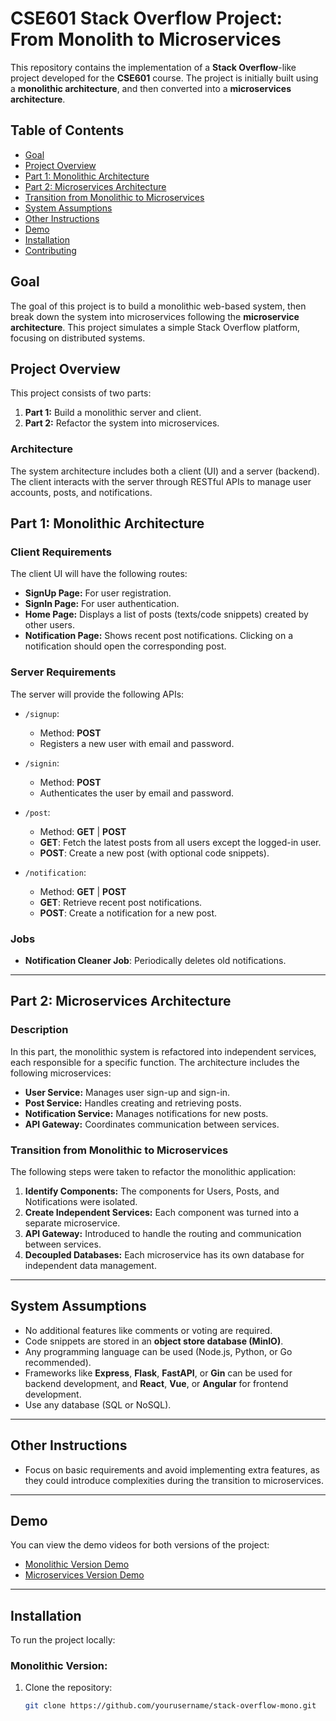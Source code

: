 # CSE601 Stack Overflow Project: From Monolith to Microservices

This repository contains the implementation of a **Stack Overflow**-like project developed for the **CSE601** course. The project is initially built using a **monolithic architecture**, and then converted into a **microservices architecture**.

## Table of Contents
- [Goal](#goal)
- [Project Overview](#project-overview)
- [Part 1: Monolithic Architecture](#part-1-monolithic-architecture)
- [Part 2: Microservices Architecture](#part-2-microservices-architecture)
- [Transition from Monolithic to Microservices](#transition-from-monolithic-to-microservices)
- [System Assumptions](#system-assumptions)
- [Other Instructions](#other-instructions)
- [Demo](#demo)
- [Installation](#installation)
- [Contributing](#contributing)

## Goal

The goal of this project is to build a monolithic web-based system, then break down the system into microservices following the **microservice architecture**. This project simulates a simple Stack Overflow platform, focusing on distributed systems.

## Project Overview

This project consists of two parts:
1. **Part 1:** Build a monolithic server and client.
2. **Part 2:** Refactor the system into microservices.

### Architecture

The system architecture includes both a client (UI) and a server (backend). The client interacts with the server through RESTful APIs to manage user accounts, posts, and notifications.

## Part 1: Monolithic Architecture

### Client Requirements

The client UI will have the following routes:
- **SignUp Page:** For user registration.
- **SignIn Page:** For user authentication.
- **Home Page:** Displays a list of posts (texts/code snippets) created by other users.
- **Notification Page:** Shows recent post notifications. Clicking on a notification should open the corresponding post.

### Server Requirements

The server will provide the following APIs:

- `/signup`: 
  - Method: **POST**
  - Registers a new user with email and password.
  
- `/signin`: 
  - Method: **POST**
  - Authenticates the user by email and password.

- `/post`: 
  - Method: **GET** | **POST**
  - **GET**: Fetch the latest posts from all users except the logged-in user.
  - **POST**: Create a new post (with optional code snippets).

- `/notification`: 
  - Method: **GET** | **POST**
  - **GET**: Retrieve recent post notifications.
  - **POST**: Create a notification for a new post.

### Jobs

- **Notification Cleaner Job**: Periodically deletes old notifications.

---

## Part 2: Microservices Architecture

### Description

In this part, the monolithic system is refactored into independent services, each responsible for a specific function. The architecture includes the following microservices:
- **User Service:** Manages user sign-up and sign-in.
- **Post Service:** Handles creating and retrieving posts.
- **Notification Service:** Manages notifications for new posts.
- **API Gateway:** Coordinates communication between services.

### Transition from Monolithic to Microservices

The following steps were taken to refactor the monolithic application:
1. **Identify Components:** The components for Users, Posts, and Notifications were isolated.
2. **Create Independent Services:** Each component was turned into a separate microservice.
3. **API Gateway:** Introduced to handle the routing and communication between services.
4. **Decoupled Databases:** Each microservice has its own database for independent data management.

---

## System Assumptions

- No additional features like comments or voting are required.
- Code snippets are stored in an **object store database (MinIO)**.
- Any programming language can be used (Node.js, Python, or Go recommended).
- Frameworks like **Express**, **Flask**, **FastAPI**, or **Gin** can be used for backend development, and **React**, **Vue**, or **Angular** for frontend development.
- Use any database (SQL or NoSQL).

---

## Other Instructions

- Focus on basic requirements and avoid implementing extra features, as they could introduce complexities during the transition to microservices.

---

## Demo

You can view the demo videos for both versions of the project:
- [Monolithic Version Demo](link-to-monolithic-demo)
- [Microservices Version Demo](link-to-microservices-demo)

---

## Installation

To run the project locally:

### Monolithic Version:
1. Clone the repository:
   ```bash
   git clone https://github.com/yourusername/stack-overflow-mono.git
